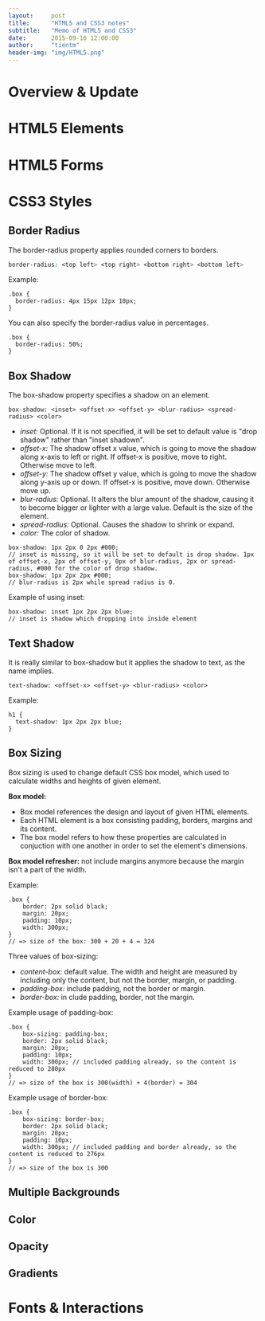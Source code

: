 ```yaml
---
layout:     post
title:      "HTML5 and CSS3 notes"
subtitle:   "Memo of HTML5 and CSS3"
date:       2015-09-16 12:00:00
author:     "tientm"
header-img: "img/HTML5.png"
---
```


# Overview & Update

# HTML5 Elements

# HTML5 Forms

# CSS3 Styles

## Border Radius

The border-radius property applies rounded corners to borders.

~~~ css
border-radius: <top left> <top right> <bottom right> <bottom left>
~~~

Example:

~~~
.box {
  border-radius: 4px 15px 12px 10px;
}
~~~

You can also specify the border-radius value in percentages.

~~~
.box {
  border-radius: 50%;
}
~~~

## Box Shadow
The box-shadow property specifies a shadow on an element.

~~~
box-shadow: <inset> <offset-x> <offset-y> <blur-radius> <spread-radius> <color>
~~~

- *inset:* Optional. If it is not specified,  it will be set to default value is "drop shadow" rather than "inset shadown".
- *offset-x:* The shadow offset x value, which is going to move the shadow along x-axis to left or right. If offset-x is positive, move to right. Otherwise move to left.
- *offset-y:* The shadow offset y value, which is going to move the shadow along y-axis up or down. If offset-x is positive, move down. Otherwise move up.
- *blur-radius:* Optional. It alters the blur amount of the shadow, causing it to become bigger or lighter with a large value. Default is the size of the element.
- *spread-radius:* Optional. Causes the shadow to shrink or expand.
- *color:* The color of shadow.

~~~
box-shadow: 1px 2px 0 2px #000;
// inset is missing, so it will be set to default is drop shadow. 1px of offset-x, 2px of offset-y, 0px of blur-radius, 2px or spread-radius, #000 for the color of drop shadow.
box-shadow: 1px 2px 2px #000;
// blur-radius is 2px while spread radius is 0.
~~~

Example of using inset:

~~~
box-shadow: inset 1px 2px 2px blue;
// inset is shadow which dropping into inside element
~~~

## Text Shadow
It is really similar to box-shadow but it applies the shadow to text, as the name implies.

~~~
text-shadow: <offset-x> <offset-y> <blur-radius> <color>
~~~

Example:

~~~
h1 {
  text-shadow: 1px 2px 2px blue;
}
~~~

## Box Sizing
Box sizing is used to change default CSS box model, which used to calculate widths and heights of given element.

**Box model:**

- Box model references the design and layout of given HTML elements.
- Each HTML element is a box consisting padding, borders, margins and its content.
- The box model refers to how these properties are calculated in conjuction with one another in order to set the element's dimensions.

**Box model refresher:** not include margins anymore because the margin isn't a part of the width.

Example:

~~~
.box {
	border: 2px solid black;
	margin: 20px;
	padding: 10px;
	width: 300px;
}
// => size of the box: 300 + 20 + 4 = 324
~~~

Three values of box-sizing:

- *content-box:* default value. The width and height are measured by including only the content, but not the border, margin, or padding.
- *padding-box:* include padding, not the border or margin.
- *border-box:* in clude padding, border, not the margin.

Example usage of padding-box:

~~~
.box {
	box-sizing: padding-box;
	border: 2px solid black;
	margin: 20px;
	padding: 10px;
	width: 300px; // included padding already, so the content is reduced to 280px
}
// => size of the box is 300(width) + 4(border) = 304
~~~

Example usage of border-box:	

~~~
.box {
	box-sizing: border-box;
	border: 2px solid black;
	margin: 20px;
	padding: 10px;
	width: 300px; // included padding and border already, so the content is reduced to 276px
}
// => size of the box is 300
~~~

## Multiple Backgrounds

## Color

## Opacity

## Gradients

# Fonts & Interactions